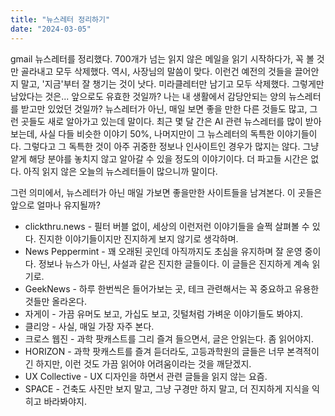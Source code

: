 ```yaml
---
title: "뉴스레터 정리하기"
date: "2024-03-05"
---
```

gmail 뉴스레터를 정리했다. 700개가 넘는 읽지 않은 메일을 읽기 시작하다가, 꼭 볼 것만 골라내고 모두 삭제했다. 역시, 사장님의 말씀이 맞다. 이런건 예전의 것들을 끌어안지 말고, '지금'부터 잘 챙기는 것이 낫다. 미라클레터만 남기고 모두 삭제했다. 그렇게만 남았다는 것은... 앞으로도 유효한 것일까? 나는 내 생활에서 감당안되는 양의 뉴스레터를 받고만 있었던 것일까? 뉴스레터가 아닌, 매일 보면 좋을 만한 다른 것들도 많고, 그런 곳들도 새로 알아가고 있는데 말이다. 최근 몇 달 간은 AI 관련 뉴스레터를 많이 받아보는데, 사실 다들 비슷한 이야기 50%, 나머지만이 그 뉴스레터의 독특한 이야기들이다. 그렇다고 그 독특한 것이 아주 귀중한 정보나 인사이트인 경우가 많지는 않다. 그냥 얕게 해당 분야를 놓치지 않고 알아갈 수 있을 정도의 이야기이다. 더 파고들 시간은 없다. 아직 읽지 않은 오늘의 뉴스레터들이 많으니까 말이다.

그런 의미에서, 뉴스레터가 아닌 매일 가보면 좋을만한 사이트들을 남겨본다. 이 곳들은 앞으로 얼마나 유지될까?

- clickthru.news - 필터 버블 없이, 세상의 이런저런 이야기들을 슬쩍 살펴볼 수 있다. 진지한 이야기들이지만 진지하게 보지 않기로 생각하며.
- News Peppermint - 꽤 오래된 곳인데 아직까지도 초심을 유지하며 잘 운영 중이다. 정보나 뉴스가 아닌, 사설과 같은 진지한 글들이다. 이 글들은 진지하게 계속 읽기로.
- GeekNews - 하루 한번씩은 들어가보는 곳, 테크 관련해서는 꼭 중요하고 유용한 것들만 올라온다.
- 자게이 - 가끔 유머도 보고, 가십도 보고, 깃털처럼 가벼운 이야기들도 봐야지.
- 클리앙 - 사실, 매일 가장 자주 본다.
- 크로스 웹진 - 과학 팟캐스트를 그리 즐겨 들으면서, 글은 안읽는다. 좀 읽어야지.
- HORIZON - 과학 팟캐스트를 즐겨 듣더라도, 고등과학원의 글들은 너무 본격적이긴 하지만, 이런 것도 가끔 읽어야 어려움이라는 것을 깨닫겠지.
- UX Collective - UX 디자인을 하면서 관련 글들을 읽지 않는 요즘.
- SPACE - 건축도 사진만 보지 말고, 그냥 구경만 하지 말고, 더 진지하게 지식을 익히고 바라봐야지.
